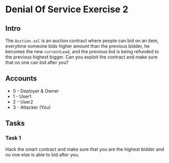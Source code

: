 # Denial Of Service Exercise 2

## Intro
The `Auction.sol` is an auction contract where people can bid on an item, everytime someone bids higher amount than the previous bidder, he becomes the new `currentLead`, and the previous bid is being refunded to the previous highest bigger.
Can you exploit the contract and make sure that no one can bid after you?

## Accounts
* 0 - Deployer & Owner
* 1 - User1
* 2 - User2
* 3 - Attacker (You)

## Tasks

### Task 1
Hack the smart contract and make sure that you are the highest bidder and no one else is able to bid after you.